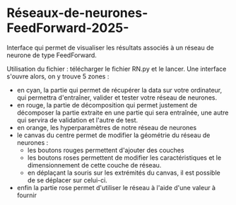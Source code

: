 # Réseaux-de-neurones-FeedForward-2025-
Interface qui permet de visualiser les résultats associés à un réseau de neurone de type FeedForward.

Utilisation du fichier : télécharger le fichier RN.py et le lancer.
Une interface s'ouvre alors, on y trouve 5 zones :
- en cyan, la partie qui permet de récupérer la data sur votre ordinateur, qui permettra d'entraîner, valider et tester votre réseau de neurones.
- en rouge, la partie de décomposition qui permet justement de décomposer la partie extraite en une partie qui sera entraînée, une autre qui servira de validation et l'autre de test.
- en orange, les hyperparamètres de notre réseau de neurones
- le canvas du centre permet de modifier la géométrie du réseau de neurones :
    - les boutons rouges permettent d'ajouter des couches
    - les boutons roses permettent de modifier les caractéristiques et le dimensionnement de cette couche de réseau.
    - en déplaçant la souris sur les extrémités du canvas, il est possible de se déplacer sur celui-ci.
- enfin la partie rose permet d'utiliser le réseau à l'aide d'une valeur à fournir
